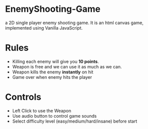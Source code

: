 # EnemyShooting-Game

a 2D single player enemy shooting game. It is an html canvas game, implemented using Vanilla JavaScript. 
 
 
# Rules 

* Killing each enemy will give you **10 points**.
* Weapon is free and we can use it as much as we can.
* Weapon kills the enemy **instantly** on hit
* Game over when enemy hits the player
  
  
# Controls 

* Left Click to use the Weapon
* Use audio button to control game sounds
* Select difficulty level (easy/medium/hard/insane) before start

